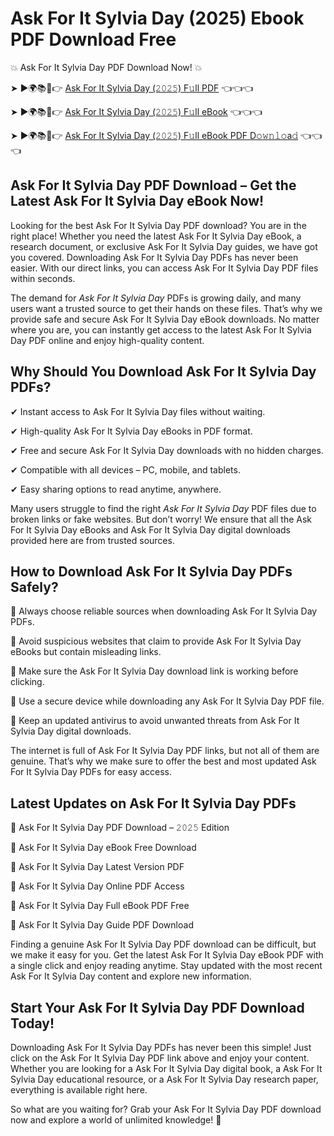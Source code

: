 # Ask For It Sylvia Day (2025) Ebook PDF Download Free

💥 Ask For It Sylvia Day PDF Download Now! 💥

➤ ►🌍📚📱👉 [Ask For It Sylvia Day (𝟸𝟶𝟸𝟻) F𝚞ll PDF](https://getpdf.xyz/ask-for-it-sylvia-day) 👈👈👈


➤ ►🌍📚📱👉 [Ask For It Sylvia Day (𝟸𝟶𝟸𝟻) F𝚞ll eBook](https://getpdf.xyz/ask-for-it-sylvia-day) 👈👈👈


➤ ►🌍📚📱👉 [Ask For It Sylvia Day (𝟸𝟶𝟸𝟻) F𝚞ll eBook PDF D𝚘𝚠𝚗𝚕𝚘a𝚍](https://getpdf.xyz/ask-for-it-sylvia-day) 👈👈👈


## Ask For It Sylvia Day PDF Download – Get the Latest Ask For It Sylvia Day eBook Now!

Looking for the best Ask For It Sylvia Day PDF download? You are in the right place! Whether you need the latest Ask For It Sylvia Day eBook, a research document, or exclusive Ask For It Sylvia Day guides, we have got you covered. Downloading Ask For It Sylvia Day PDFs has never been easier. With our direct links, you can access Ask For It Sylvia Day PDF files within seconds.

The demand for *Ask For It Sylvia Day* PDFs is growing daily, and many users want a trusted source to get their hands on these files. That’s why we provide safe and secure Ask For It Sylvia Day eBook downloads. No matter where you are, you can instantly get access to the latest Ask For It Sylvia Day PDF online and enjoy high-quality content.

## Why Should You Download Ask For It Sylvia Day PDFs?

✔ Instant access to Ask For It Sylvia Day files without waiting.

✔ High-quality Ask For It Sylvia Day eBooks in PDF format.

✔ Free and secure Ask For It Sylvia Day downloads with no hidden charges.

✔ Compatible with all devices – PC, mobile, and tablets.

✔ Easy sharing options to read anytime, anywhere.

Many users struggle to find the right *Ask For It Sylvia Day* PDF files due to broken links or fake websites. But don’t worry! We ensure that all the Ask For It Sylvia Day eBooks and Ask For It Sylvia Day digital downloads provided here are from trusted sources.

## How to Download Ask For It Sylvia Day PDFs Safely?

📌 Always choose reliable sources when downloading Ask For It Sylvia Day PDFs.

📌 Avoid suspicious websites that claim to provide Ask For It Sylvia Day eBooks but contain misleading links.

📌 Make sure the Ask For It Sylvia Day download link is working before clicking.

📌 Use a secure device while downloading any Ask For It Sylvia Day PDF file.

📌 Keep an updated antivirus to avoid unwanted threats from Ask For It Sylvia Day digital downloads.

The internet is full of Ask For It Sylvia Day PDF links, but not all of them are genuine. That’s why we make sure to offer the best and most updated Ask For It Sylvia Day PDFs for easy access.

## Latest Updates on Ask For It Sylvia Day PDFs

🔹 Ask For It Sylvia Day PDF Download – 𝟸𝟶𝟸𝟻 Edition

🔹 Ask For It Sylvia Day eBook Free Download

🔹 Ask For It Sylvia Day Latest Version PDF

🔹 Ask For It Sylvia Day Online PDF Access

🔹 Ask For It Sylvia Day Full eBook PDF Free

🔹 Ask For It Sylvia Day Guide PDF Download

Finding a genuine Ask For It Sylvia Day PDF download can be difficult, but we make it easy for you. Get the latest Ask For It Sylvia Day eBook PDF with a single click and enjoy reading anytime. Stay updated with the most recent Ask For It Sylvia Day content and explore new information.

## Start Your Ask For It Sylvia Day PDF Download Today!

Downloading Ask For It Sylvia Day PDFs has never been this simple! Just click on the Ask For It Sylvia Day PDF link above and enjoy your content. Whether you are looking for a Ask For It Sylvia Day digital book, a Ask For It Sylvia Day educational resource, or a Ask For It Sylvia Day research paper, everything is available right here.

So what are you waiting for? Grab your Ask For It Sylvia Day PDF download now and explore a world of unlimited knowledge! 🚀